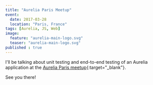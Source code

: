```yaml
---
title: "Aurelia Paris Meetup"
event:
  date: 2017-03-28
  location: "Paris, France"
tags: [Aurelia, JS, Web]
image:
  feature: "aurelia-main-logo.svg"
  teaser: "aurelia-main-logo.svg"
published : true
---
```


I'll be talking about unit testing and end-to-end testing of
an Aurelia application at the 
[Aurelia Paris meetup](https://www.meetup.com/fr-FR/Aurelia-Paris/){:target="_blank"}.

See you there!